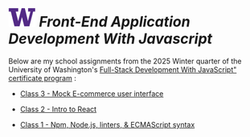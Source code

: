 # ![UW logo](UW.png) _Front-End Application Development With Javascript_

Below are my school assignments from the 2025 Winter quarter of the University of Washington's [Full-Stack Development With JavaScript" certificate program](https://www.pce.uw.edu/certificates/full-stack-development-with-javascript) :

* [Class 3 - Mock E-commerce user interface](./Class3/README.md)

* [Class 2 - Intro to React](./Class2/README.md)

* [Class 1 - Npm, Node.js, linters, & ECMAScript syntax](./Class1/README.md)
